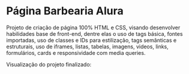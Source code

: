 <h1>Página Barbearia Alura</h1>
<p>Projeto de criação de página 100% HTML e CSS, visando desenvolver habilidades base de front-end, dentre elas o uso de tags básica, fontes importadas, uso de classes e IDs para estilização, tags semânticas e estruturais, uso de iframes, listas, tabelas, imagens, videos, links, formulários, cards e responsividade com media queries.</p>


<p>Visualização do projeto finalizado:</p>


